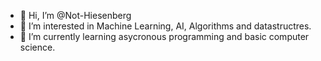 - 👋 Hi, I’m @Not-Hiesenberg
- 👀 I’m interested in Machine Learning, AI, Algorithms and datastructres.
- 🌱 I’m currently learning asycronous programming and basic computer science.

<!---
Not-Hiesenberg/Not-Hiesenberg is a ✨ special ✨ repository because its `README.md` (this file) appears on your GitHub profile.
You can click the Preview link to take a look at your changes.
--->
